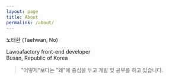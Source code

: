 ```yaml
---
layout: page
title: About
permalink: /about/
---
```


노태환 (Taehwan, No)

Lawoafactory front-end developer  
Busan, Republic of Korea

> "어떻게"보다는 "왜"에 중심을 두고 개발 및 공부를 하고 있습니다.
